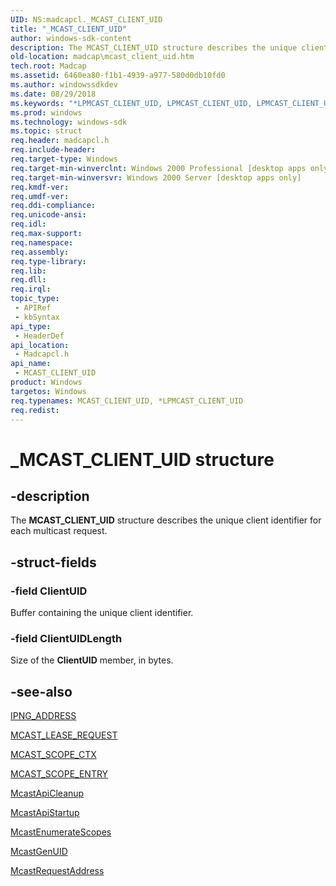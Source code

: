 ```yaml
---
UID: NS:madcapcl._MCAST_CLIENT_UID
title: "_MCAST_CLIENT_UID"
author: windows-sdk-content
description: The MCAST_CLIENT_UID structure describes the unique client identifier for each multicast request.
old-location: madcap\mcast_client_uid.htm
tech.root: Madcap
ms.assetid: 6460ea80-f1b1-4939-a977-580d0db10fd0
ms.author: windowssdkdev
ms.date: 08/29/2018
ms.keywords: "*LPMCAST_CLIENT_UID, LPMCAST_CLIENT_UID, LPMCAST_CLIENT_UID structure pointer [MADCAP], MCAST_CLIENT_UID, MCAST_CLIENT_UID structure [MADCAP], _MCAST_CLIENT_UID, _mdhcp_mcast_client_uid, madcap.mcast_client_uid, madcapcl/LPMCAST_CLIENT_UID, madcapcl/MCAST_CLIENT_UID"
ms.prod: windows
ms.technology: windows-sdk
ms.topic: struct
req.header: madcapcl.h
req.include-header: 
req.target-type: Windows
req.target-min-winverclnt: Windows 2000 Professional [desktop apps only]
req.target-min-winversvr: Windows 2000 Server [desktop apps only]
req.kmdf-ver: 
req.umdf-ver: 
req.ddi-compliance: 
req.unicode-ansi: 
req.idl: 
req.max-support: 
req.namespace: 
req.assembly: 
req.type-library: 
req.lib: 
req.dll: 
req.irql: 
topic_type:
 - APIRef
 - kbSyntax
api_type:
 - HeaderDef
api_location:
 - Madcapcl.h
api_name:
 - MCAST_CLIENT_UID
product: Windows
targetos: Windows
req.typenames: MCAST_CLIENT_UID, *LPMCAST_CLIENT_UID
req.redist: 
---
```


# _MCAST_CLIENT_UID structure


## -description


The 
<b>MCAST_CLIENT_UID</b> structure describes the unique client identifier for each multicast request.


## -struct-fields




### -field ClientUID

Buffer containing the unique client identifier.


### -field ClientUIDLength

Size of the <b>ClientUID</b> member, in bytes.


## -see-also




<a href="https://msdn.microsoft.com/c3dc76aa-d903-49be-a4a2-1f66cafff40a">IPNG_ADDRESS</a>



<a href="https://msdn.microsoft.com/3110a1f3-e252-4eab-bf69-cbecfd65a5e0">MCAST_LEASE_REQUEST</a>



<a href="https://msdn.microsoft.com/164d8f73-f5f5-4cc6-85ca-8e249192c202">MCAST_SCOPE_CTX</a>



<a href="https://msdn.microsoft.com/d275e78b-ddf3-4f92-a76f-463aec2f6c95">MCAST_SCOPE_ENTRY</a>



<a href="https://msdn.microsoft.com/eccf52ee-8145-4a8f-9d34-5a56bfc8a48c">McastApiCleanup</a>



<a href="https://msdn.microsoft.com/edb7d666-cbd0-46f7-b63e-2a09ffc9e9e2">McastApiStartup</a>



<a href="https://msdn.microsoft.com/df33d766-d420-4069-8b94-86f5e4e91c1d">McastEnumerateScopes</a>



<a href="https://msdn.microsoft.com/67d5f149-d9b3-4903-a859-1ad33e310997">McastGenUID</a>



<a href="https://msdn.microsoft.com/856eb251-1909-41a1-8e4f-c081942280de">McastRequestAddress</a>
 

 

